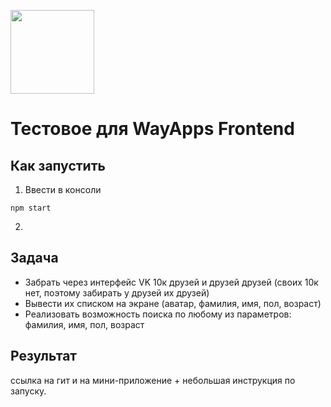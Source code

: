 [<img width="134" src="https://vk.com/images/apps/mini_apps/vk_mini_apps_logo.svg">](https://vk.com/services)

# Тестовое для WayApps Frontend

## Как запустить
1. Ввести в консоли
```
npm start

```
2. 
## Задача
* Забрать через интерфейс VK 10к друзей и друзей друзей (своих 10к нет, поэтому забирать у друзей их друзей) 
* Вывести их списком на экране (аватар, фамилия, имя, пол, возраст) 
* Реализовать возможность поиска по любому из параметров: фамилия, имя, пол, возраст 
## Результат
ссылка на гит и на мини-приложение + небольшая инструкция по запуску. 
